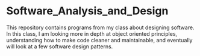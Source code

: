 # Software_Analysis_and_Design
 This repository contains programs from my class about designing software. In this class, I am looking more in depth at object oriented principles, understanding how to make code cleaner and maintainable, and eventually will look at a few software design patterns.
